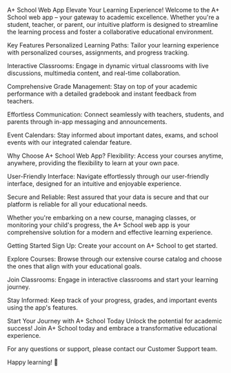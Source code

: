 A+ School Web App
Elevate Your Learning Experience!
Welcome to the A+ School web app – your gateway to academic excellence. Whether you're a student, teacher, or parent, our intuitive platform is designed to streamline the learning process and foster a collaborative educational environment.

Key Features
Personalized Learning Paths: Tailor your learning experience with personalized courses, assignments, and progress tracking.

Interactive Classrooms: Engage in dynamic virtual classrooms with live discussions, multimedia content, and real-time collaboration.

Comprehensive Grade Management: Stay on top of your academic performance with a detailed gradebook and instant feedback from teachers.

Effortless Communication: Connect seamlessly with teachers, students, and parents through in-app messaging and announcements.

Event Calendars: Stay informed about important dates, exams, and school events with our integrated calendar feature.

Why Choose A+ School Web App?
Flexibility: Access your courses anytime, anywhere, providing the flexibility to learn at your own pace.

User-Friendly Interface: Navigate effortlessly through our user-friendly interface, designed for an intuitive and enjoyable experience.

Secure and Reliable: Rest assured that your data is secure and that our platform is reliable for all your educational needs.

Whether you're embarking on a new course, managing classes, or monitoring your child's progress, the A+ School web app is your comprehensive solution for a modern and effective learning experience.

Getting Started
Sign Up: Create your account on A+ School to get started.

Explore Courses: Browse through our extensive course catalog and choose the ones that align with your educational goals.

Join Classrooms: Engage in interactive classrooms and start your learning journey.

Stay Informed: Keep track of your progress, grades, and important events using the app's features.

Start Your Journey with A+ School Today
Unlock the potential for academic success! Join A+ School today and embrace a transformative educational experience.

For any questions or support, please contact our Customer Support team.

Happy learning! 🚀
